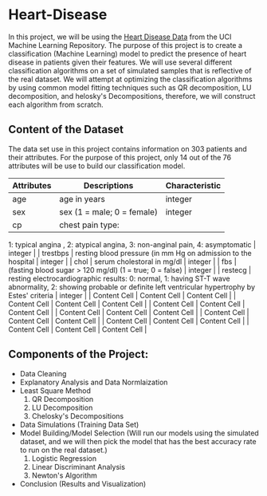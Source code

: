 # Heart-Disease

In this project, we will be using the [Heart Disease Data](https://archive.ics.uci.edu/ml/datasets/Heart+Disease) from the UCI Machine Learning Repository. The purpose of this project is to create a classification (Machine Learning) model to predict the presence of heart disease in patients given their features. We will use several different classification algorithms on a set of simulated samples that is reflective of the real dataset. We will attempt at optimizing the classification algorithms by using common model fitting techniques such as QR decomposition, LU decomposition, and helosky's Decompositions, therefore, we will construct each algorithm from scratch. 

## Content of the Dataset
The data set use in this project contains information on 303 patients and their attributes. For the purpose of this project, only 14 out of the 76 attributes will be use to build our classification model.


| Attributes  | Descriptions | Characteristic |
| --- | --- | --- |
|  age  | age in years   | integer  | 
| sex  | sex (1 = male; 0 = female)   | integer  |
| cp  | chest pain type: 
1: typical angina , 
2: atypical angina,
3: non-anginal pain,
4: asymptomatic   | integer | 
| trestbps | resting blood pressure (in mm Hg on admission to the hospital | integer  |
| chol  | serum cholestoral in mg/dl  | integer  | 
| fbs  | (fasting blood sugar &gt; 120 mg/dl) (1 = true; 0 = false)  | integer |
| restecg  | resting electrocardiographic results: 0: normal, 1: having ST-T wave abnormality, 2: showing probable or definite left ventricular hypertrophy by Estes' criteria  | integer | 
| Content Cell  | Content Cell  | Content Cell  |
| Content Cell  | Content Cell  | Content Cell  | 
| Content Cell  | Content Cell  | Content Cell  |
| Content Cell  | Content Cell  | Content Cell  | 
| Content Cell  | Content Cell  | Content Cell  |
| Content Cell  | Content Cell  | Content Cell  | 
| Content Cell  | Content Cell  | Content Cell  |


## Components of the Project:
- Data Cleaning 
- Explanatory Analysis and Data Normlaization
- Least Square Method
  1. QR Decomposition
  2. LU Decomposition
  3. Chelosky's Decompositions
- Data Simulations (Training Data Set)
- Model Building/Model Selection (Will run our models using the simulated dataset, and we will then pick the model that has the best accuracy rate to run on the real dataset.)
  1. Logistic Regression
  2. Linear Discriminant Analysis
  3. Newton's Algorithm
- Conclusion (Results and Visualization)

